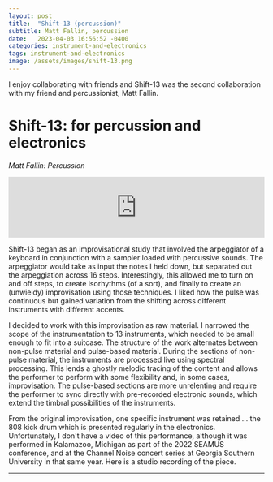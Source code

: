 ```yaml
---
layout: post
title:  "Shift-13 (percussion)"
subtitle: Matt Fallin, percussion
date:   2023-04-03 16:56:52 -0400
categories: instrument-and-electronics
tags: instrument-and-electronics
image: /assets/images/shift-13.png
---
```

I enjoy collaborating with friends and Shift-13 was the second collaboration with my friend and percussionist, Matt Fallin. 

# Shift-13: for percussion and electronics
*Matt Fallin: Percussion* <br>

<iframe style="border: 0; width: 100%; height: 120px;" src="https://bandcamp.com/EmbeddedPlayer/track=2453764063/size=large/bgcol=ffffff/linkcol=0687f5/tracklist=false/artwork=small/transparent=true/" seamless><a href="https://johnthompson3.bandcamp.com/track/shift-13">Shift-13 by John Thompson</a></iframe>

Shift-13 began as an improvisational study that involved the arpeggiator of a keyboard in conjunction with a sampler loaded with percussive sounds. The arpeggiator would take as input the notes I held down, but separated out the arpeggiation across 16 steps. Interestingly, this allowed me to turn on and off steps, to create isorhythms (of a sort), and finally to create an (unwieldy) improvisation using those techniques. I liked how the pulse was continuous but gained variation from the shifting across different instruments with different accents.

I decided to work with this improvisation as raw material. I narrowed the scope of the instrumentation to 13 instruments, which needed to be small enough to fit into a suitcase. The structure of the work alternates between non-pulse material and pulse-based material. During the sections of non-pulse material, the instruments are processed live using spectral processing. This lends a ghostly melodic tracing of the content and allows the performer to perform with some flexibility and, in some cases, improvisation. The pulse-based sections are more unrelenting and require the performer to sync directly with pre-recorded electronic sounds, which extend the timbral possibilities of the instruments. 

From the original improvisation, one specific instrument was retained ... the 808 kick drum which is presented regularly in the electronics. Unfortunately, I don't have a video of this performance, although it was performed in Kalamazoo, Michigan as part of the 2022 SEAMUS conference, and at the Channel Noise concert series at Georgia Southern University in that same year. Here is a studio recording of the piece. 



---
<br>